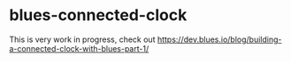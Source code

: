 # blues-connected-clock

This is very work in progress, check out https://dev.blues.io/blog/building-a-connected-clock-with-blues-part-1/
